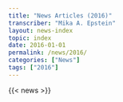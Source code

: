 ```yaml
---
title: "News Articles (2016)"
transcriber: "Mika A. Epstein"
layout: news-index
topic: index
date: 2016-01-01
permalink: /news/2016/
categories: ["News"]
tags: ["2016"]
---
```


{{< news >}}
